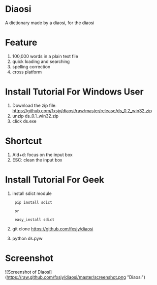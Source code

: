 Diaosi
======
A dictionary made by a diaosi, for the diaosi

Feature
=======
1. 100,000 words in a plain text file
2. quick loading and searching
3. spelling correction
4. cross platform


Install Tutorial For Windows User
=================================
1. Download the zip file: https://github.com/fxsjy/diaosi/raw/master/release/ds_0.2_win32.zip
2. unzip ds_0.1_win32.zip
3. click ds.exe

Shortcut
===========
1. Ald+d: focus on the input box
2. ESC: clean the input box


Install Tutorial For Geek
=========================

1. install sdict module
        
        
        pip install sdict
    
        or
    
        easy_install sdict
        
2. git clone https://github.com/fxsjy/diaosi

3. python ds.pyw


Screenshot
==========

![Screenshot of Diaosi] (https://raw.github.com/fxsjy/diaosi/master/screenshot.png "Diaosi")


